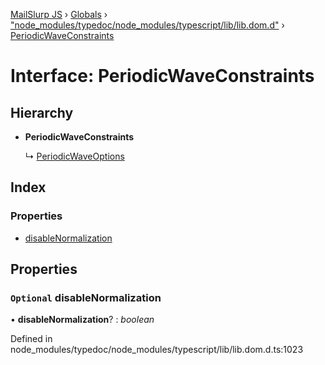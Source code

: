 [MailSlurp JS](../README.md) › [Globals](../globals.md) › ["node_modules/typedoc/node_modules/typescript/lib/lib.dom.d"](../modules/_node_modules_typedoc_node_modules_typescript_lib_lib_dom_d_.md) › [PeriodicWaveConstraints](_node_modules_typedoc_node_modules_typescript_lib_lib_dom_d_.periodicwaveconstraints.md)

# Interface: PeriodicWaveConstraints

## Hierarchy

* **PeriodicWaveConstraints**

  ↳ [PeriodicWaveOptions](_node_modules_typedoc_node_modules_typescript_lib_lib_dom_d_.periodicwaveoptions.md)

## Index

### Properties

* [disableNormalization](_node_modules_typedoc_node_modules_typescript_lib_lib_dom_d_.periodicwaveconstraints.md#optional-disablenormalization)

## Properties

### `Optional` disableNormalization

• **disableNormalization**? : *boolean*

Defined in node_modules/typedoc/node_modules/typescript/lib/lib.dom.d.ts:1023
